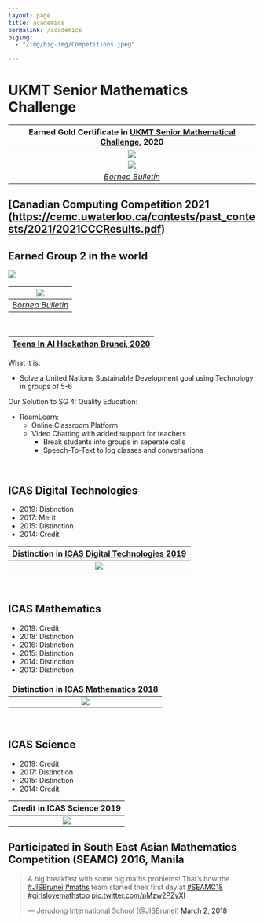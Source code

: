 ```yaml
---
layout: page
title: academics
permalink: /academics
bigimg:
  - "/img/big-img/Competitions.jpeg"

---
```


# UKMT Senior Mathematics Challenge

| Earned Gold Certificate in [UKMT Senior Mathematical Challenge](https://www.ukmt.org.uk/competitions), 2020 |
| :----------------------------------------------------------: |
|             ![](../images/UKMT-Certificate.jpg)              |
|                  ![](../images/BB_UKMT.png)                  |
| *[Borneo Bulletin](https://borneobulletin.com.bn/excelling-at-international-computer-challenge/)* |



## [Canadian Computing Competition 2021 (https://cemc.uwaterloo.ca/contests/past_contests/2021/2021CCCResults.pdf)

## Earned Group 2 in the world

![](../images/CCC.png)



|                  ![](../images/BB_CCC.jpg)                   |
| :----------------------------------------------------------: |
| *[Borneo Bulletin](https://borneobulletin.com.bn/excelling-at-international-computer-challenge/)* |

<br>

| [Teens In AI Hackathon Brunei, 2020](https://www.teensinai.com/brunei/) |
| ------------------------------------------------------------ |

What it is:

* Solve a United Nations Sustainable Development goal using Technology in groups of 5-6

Our Solution to SG 4: Quality Education:

* RoamLearn:
  * Online Classroom Platform
  * Video Chatting with added support for teachers
    * Break students into groups in seperate calls
    * Speech-To-Text to log classes and conversations

<br>

## ICAS Digital Technologies

* 2019: Distinction
* 2017: Merit
* 2015: Distinction
* 2014: Credit



| Distinction in [ICAS Digital Technologies 2019](https://www.icasassessments.com/products-icas/) |
| :----------------------------------------------------------: |
|               ![](../images/ICAS-DT-2019.jpg)                |



<br>

## ICAS Mathematics

* 2019: Credit
* 2018: Distinction
* 2016: Distinction
* 2015: Distinction
* 2014: Distinction
* 2013: Distinction

  

| Distinction in [ICAS Mathematics 2018](https://www.icasassessments.com/products-icas/) |
| :----------------------------------------------------------: |
|              ![](../images/ICAS-Maths-2018.jpg)              |



<br>

## ICAS Science

* 2019: Credit
* 2017: Distinction
* 2015: Distinction
* 2014: Credit



|     Credit in ICAS Science 2019      |
| :----------------------------------: |
| ![](../images/ICAS-Science-2019.jpg) |



## Participated in South East Asian Mathematics Competition (SEAMC) 2016, Manila

<blockquote class="twitter-tweet"><p lang="en" dir="ltr">A big breakfast with some big maths problems! That’s how the <a href="https://twitter.com/hashtag/JISBrunei?src=hash&amp;ref_src=twsrc%5Etfw">#JISBrunei</a> <a href="https://twitter.com/hashtag/maths?src=hash&amp;ref_src=twsrc%5Etfw">#maths</a> team started their first day at <a href="https://twitter.com/hashtag/SEAMC18?src=hash&amp;ref_src=twsrc%5Etfw">#SEAMC18</a> <a href="https://twitter.com/hashtag/girlslovemathstoo?src=hash&amp;ref_src=twsrc%5Etfw">#girlslovemathstoo</a> <a href="https://t.co/pMzw2PZyXI">pic.twitter.com/pMzw2PZyXI</a></p>&mdash; Jerudong International School (@JISBrunei) <a href="https://twitter.com/JISBrunei/status/969446492866953216?ref_src=twsrc%5Etfw">March 2, 2018</a></blockquote> <script async src="https://platform.twitter.com/widgets.js" charset="utf-8"></script>

